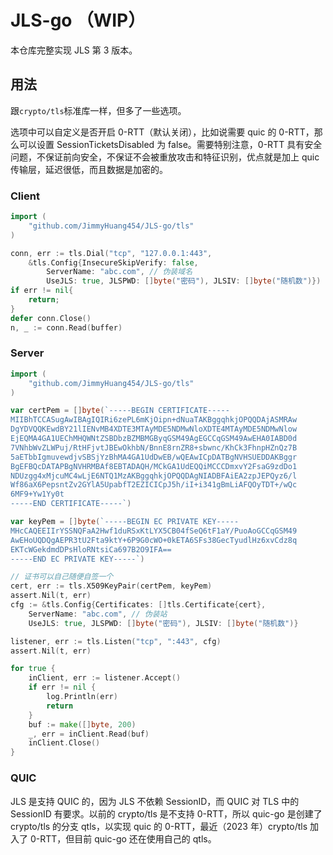 # JLS-go （WIP）
本仓库完整实现 JLS 第 3 版本。

## 用法
跟`crypto/tls`标准库一样，但多了一些选项。

选项中可以自定义是否开启 0-RTT（默认关闭），比如说需要 quic 的 0-RTT，那么可以设置 SessionTicketsDisabled 为 false。需要特别注意，0-RTT 具有安全问题，不保证前向安全，不保证不会被重放攻击和特征识别，优点就是加上 quic 传输层，延迟很低，而且数据是加密的。

### Client
```go
import (
	"github.com/JimmyHuang454/JLS-go/tls"
)

conn, err := tls.Dial("tcp", "127.0.0.1:443",
    &tls.Config{InsecureSkipVerify: false,
        ServerName: "abc.com", // 伪装域名
        UseJLS: true, JLSPWD: []byte("密码"), JLSIV: []byte("随机数")})
if err != nil{
    return;
}
defer conn.Close()
n, _ := conn.Read(buffer)
```

### Server
```go
import (
	"github.com/JimmyHuang454/JLS-go/tls"
)

var certPem = []byte(`-----BEGIN CERTIFICATE-----
MIIBhTCCASugAwIBAgIQIRi6zePL6mKjOipn+dNuaTAKBggqhkjOPQQDAjASMRAw
DgYDVQQKEwdBY21lIENvMB4XDTE3MTAyMDE5NDMwNloXDTE4MTAyMDE5NDMwNlow
EjEQMA4GA1UEChMHQWNtZSBDbzBZMBMGByqGSM49AgEGCCqGSM49AwEHA0IABD0d
7VNhbWvZLWPuj/RtHFjvtJBEwOkhbN/BnnE8rnZR8+sbwnc/KhCk3FhnpHZnQz7B
5aETbbIgmuvewdjvSBSjYzBhMA4GA1UdDwEB/wQEAwICpDATBgNVHSUEDDAKBggr
BgEFBQcDATAPBgNVHRMBAf8EBTADAQH/MCkGA1UdEQQiMCCCDmxvY2FsaG9zdDo1
NDUzgg4xMjcuMC4wLjE6NTQ1MzAKBggqhkjOPQQDAgNIADBFAiEA2zpJEPQyz6/l
Wf86aX6PepsntZv2GYlA5UpabfT2EZICICpJ5h/iI+i341gBmLiAFQOyTDT+/wQc
6MF9+Yw1Yy0t
-----END CERTIFICATE-----`)

var keyPem = []byte(`-----BEGIN EC PRIVATE KEY-----
MHcCAQEEIIrYSSNQFaA2Hwf1duRSxKtLYX5CB04fSeQ6tF1aY/PuoAoGCCqGSM49
AwEHoUQDQgAEPR3tU2Fta9ktY+6P9G0cWO+0kETA6SFs38GecTyudlHz6xvCdz8q
EKTcWGekdmdDPsHloRNtsiCa697B2O9IFA==
-----END EC PRIVATE KEY-----`)

// 证书可以自己随便自签一个
cert, err := tls.X509KeyPair(certPem, keyPem)
assert.Nil(t, err)
cfg := &tls.Config{Certificates: []tls.Certificate{cert},
    ServerName: "abc.com", // 伪装站
    UseJLS: true, JLSPWD: []byte("密码"), JLSIV: []byte("随机数")}

listener, err := tls.Listen("tcp", ":443", cfg)
assert.Nil(t, err)

for true {
    inClient, err := listener.Accept()
    if err != nil {
        log.Println(err)
        return
    }
    buf := make([]byte, 200)
    _, err = inClient.Read(buf)
    inClient.Close()
}
```

### QUIC
JLS 是支持 QUIC 的，因为 JLS 不依赖 SessionID，而 QUIC 对 TLS 中的 SessionID 有要求。以前的 crypto/tls 是不支持 0-RTT，所以 quic-go 是创建了 crypto/tls 的分支 qtls，以实现 quic 的 0-RTT，最近（2023 年）crypto/tls 加入了 0-RTT，但目前 quic-go 还在使用自己的 qtls。
